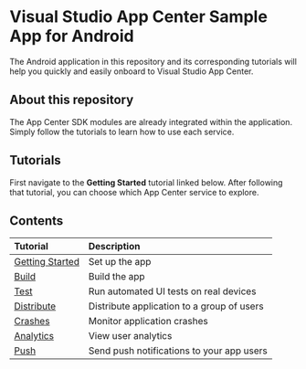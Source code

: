 # Visual Studio App Center Sample App for Android 
The Android application in this repository and its corresponding tutorials will help you quickly and easily onboard to Visual Studio App Center.

## About this repository
The App Center SDK modules are already integrated within the application. Simply follow the tutorials to learn how to use each service.

## Tutorials
First navigate to the **Getting Started** tutorial linked below. After following that tutorial, you can choose which App Center service to explore. 

## Contents
| Tutorial | Description |
|:-|:-|
| [Getting Started](https://docs.microsoft.com/en-us/appcenter/quickstarts/android/getting-started) | Set up the app |
| [Build](https://docs.microsoft.com/en-us/appcenter/quickstarts/android/build) | Build the app |
| [Test](https://docs.microsoft.com/en-us/appcenter/quickstarts/android/test) | Run automated UI tests on real devices |
| [Distribute](https://docs.microsoft.com/en-us/appcenter/quickstarts/android/distribute)| Distribute application to a group of users |
| [Crashes](https://docs.microsoft.com/en-us/appcenter/quickstarts/android/crashes) | Monitor application crashes |
| [Analytics](https://docs.microsoft.com/en-us/appcenter/quickstarts/android/analytics) | View user analytics |
| [Push](https://docs.microsoft.com/en-us/appcenter/quickstarts/android/push) | Send push notifications to your app users |

